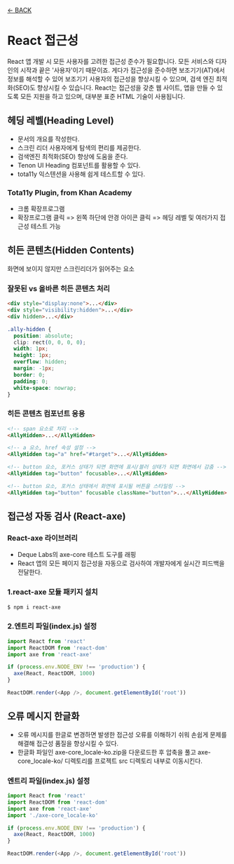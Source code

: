 [← BACK](./README.md)

# React 접근성

React 앱 개발 시 모든 사용자를 고려한 접근성 준수가 필요합니다. 모든 서비스와 디자인의 시작과 끝은 '사용자'이기 때문이죠. 게다가 접근성을 준수하면 보조기기(AT)에서 정보를 해석할 수 있어 보조기기 사용자의 접근성을 향상시킬 수 있으며, 검색 엔진 최적화(SEO)도 향상시킬 수 있습니다. React는 접근성을 갖춘 웹 사이트, 앱을 만들 수 있도록 모든 지원을 하고 있으며, 대부분 표준 HTML 기술이 사용됩니다.

## 헤딩 레벨(Heading Level)

- 문서의 개요를 작성한다.
- 스크린 리더 사용자에게 탐색의 편리를 제공한다.
- 검색엔진 최적화(SEO) 향상에 도움을 준다.
- Tenon UI Heading 컴포넌트를 활용할 수 있다.
- tota11y 익스텐션을 사용해 쉽게 테스트할 수 있다.

### Tota11y Plugin, from Khan Academy

- 크롬 확장프로그램
- 확장프로그램 클릭 => 왼쪽 하단에 안경 아이콘 클릭 => 헤딩 레벨 및 여러가지 접근성 테스트 가능

## 히든 콘텐츠(Hidden Contents)

화면에 보이지 않지만 스크린리더가 읽어주는 요소

### 잘못된 vs 올바른 히든 콘텐츠 처리

```html
<div style="display:none">...</div>
<div style="visibility:hidden">...</div>
<div hidden>...</div>
```

```css
.ally-hidden {
  position: absolute;
  clip: rect(0, 0, 0, 0);
  width: 1px;
  height: 1px;
  overflow: hidden;
  margin: -1px;
  border: 0;
  padding: 0;
  white-space: nowrap;
}
```

### 히든 콘텐츠 컴포넌트 응용

```html
<!-- span 요소로 처리 -->
<AllyHidden>...</AllyHidden>

<!-- a 요소, href 속성 설정 -->
<AllyHidden tag="a" href="#target">...</AllyHidden>

<!-- button 요소, 포커스 상태가 되면 화면에 표시/블러 상태가 되면 화면에서 감춤 -->
<AllyHidden tag="button" focusable>...</AllyHidden>

<!-- button 요소, 포커스 상태에서 화면에 표시될 버튼을 스타일링 -->
<AllyHidden tag="button" focusable className="button">...</AllyHidden>
```

## 접근성 자동 검사 (React-axe)

### React-axe 라이브러리

- Deque Labs의 axe-core 테스트 도구를 래핑
- React 앱의 모든 페이지 접근성을 자동으로 검사하여 개발자에게 실시간 피드백을 전달한다.

### 1.react-axe 모듈 패키지 설치

```sh
$ npm i react-axe
```

### 2.엔트리 파일(index.js) 설정

```javascript
import React from 'react'
import ReactDOM from 'react-dom'
import axe from 'react-axe'

if (process.env.NODE_ENV !== 'production') {
  axe(React, ReactDOM, 1000)
}

ReactDOM.render(<App />, document.getElementById('root'))
```

## 오류 메시지 한글화

- 오류 메시지를 한글로 변경하면 발생한 접근성 오류를 이해하기 쉬워 손쉽게 문제를 해결해 접근성 품질을 향상시킬 수 있다.
- 한글화 파일인 axe-core_locale-ko.zip을 다운로드한 후 압축을 풀고 axe-core_locale-ko/ 디렉토리를 프로젝트 src 디렉토리 내부로 이동시킨다.

### 엔트리 파일(index.js) 설정

```javascript
import React from 'react'
import ReactDOM from 'react-dom'
import axe from 'react-axe'
import './axe-core_locale-ko'

if (process.env.NODE_ENV !== 'production') {
  axe(React, ReactDOM, 1000)
}

ReactDOM.render(<App />, document.getElementById('root'))
```
